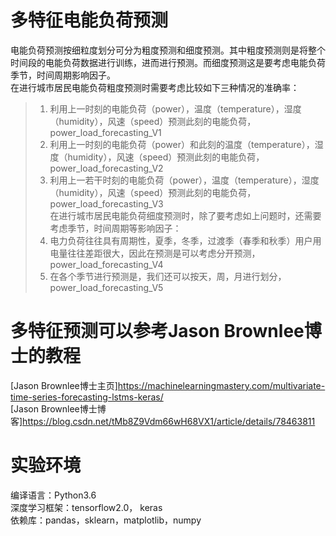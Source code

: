# 多特征电能负荷预测 #
电能负荷预测按细粒度划分可分为粗度预测和细度预测。其中粗度预测则是将整个时间段的电能负荷数据进行训练，进而进行预测。而细度预测这是要考虑电能负荷季节，时间周期影响因子。  
在进行城市居民电能负荷粗度预测时需要考虑比较如下三种情况的准确率：   
>1.	利用上一时刻的电能负荷（power），温度（temperature），湿度（humidity），风速（speed）预测此刻的电能负荷，power_load_forecasting_V1   
>2.	利用上一时刻的电能负荷（power）和此刻的温度（temperature），湿度（humidity），风速（speed）预测此刻的电能负荷，power_load_forecasting_V2   
>3.	利用上一若干时刻的电能负荷（power），温度（temperature），湿度（humidity），风速（speed）预测此刻的电能负荷，power_load_forecasting_V3   
在进行城市居民电能负荷细度预测时，除了要考虑如上问题时，还需要考虑季节，时间周期等影响因子：  
>1.	电力负荷往往具有周期性，夏季，冬季，过渡季（春季和秋季）用户用电量往往差距很大，因此在预测是可以考虑分开预测，power_load_forecasting_V4   
>2.	在各个季节进行预测是，我们还可以按天，周，月进行划分，power_load_forecasting_V5  
# 多特征预测可以参考Jason Brownlee博士的教程 #
[Jason Brownlee博士主页]<https://machinelearningmastery.com/multivariate-time-series-forecasting-lstms-keras/>  
[Jason Brownlee博士博客]<https://blog.csdn.net/tMb8Z9Vdm66wH68VX1/article/details/78463811> 
# 实验环境 #
编译语言：Python3.6  
深度学习框架：tensorflow2.0， keras  
依赖库：pandas，sklearn，matplotlib，numpy
